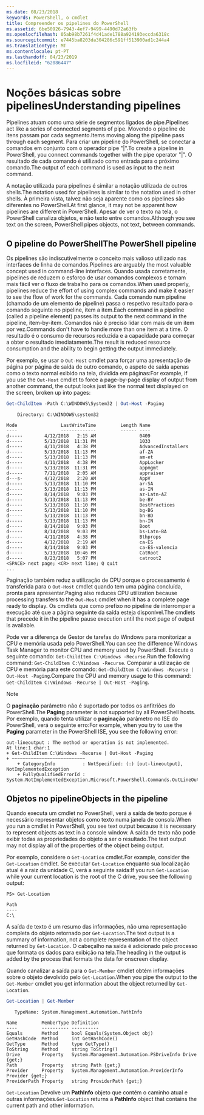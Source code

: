 ```yaml
---
ms.date: 08/23/2018
keywords: PowerShell, o cmdlet
title: Compreender os pipelines do PowerShell
ms.assetid: 6be50926-7943-4ef7-9499-4490d72a63fb
ms.openlocfilehash: 05ab98b7261f4d41ade1788a924193eccda6318c
ms.sourcegitcommit: e7445ba8203da304286c591ff513900ad1c244a4
ms.translationtype: MT
ms.contentlocale: pt-PT
ms.lasthandoff: 04/23/2019
ms.locfileid: "62086447"
---
```

# <a name="understanding-pipelines"></a><span data-ttu-id="9b4df-103">Noções básicas sobre pipelines</span><span class="sxs-lookup"><span data-stu-id="9b4df-103">Understanding pipelines</span></span>

<span data-ttu-id="9b4df-104">Pipelines atuam como uma série de segmentos ligados de pipe.</span><span class="sxs-lookup"><span data-stu-id="9b4df-104">Pipelines act like a series of connected segments of pipe.</span></span> <span data-ttu-id="9b4df-105">Movendo o pipeline de itens passam por cada segmento.</span><span class="sxs-lookup"><span data-stu-id="9b4df-105">Items moving along the pipeline pass through each segment.</span></span> <span data-ttu-id="9b4df-106">Para criar um pipeline do PowerShell, se conectar a comandos em conjunto com o operador pipe "|".</span><span class="sxs-lookup"><span data-stu-id="9b4df-106">To create a pipeline in PowerShell, you connect commands together with the pipe operator "|".</span></span> <span data-ttu-id="9b4df-107">O resultado de cada comando é utilizado como entrada para o próximo comando.</span><span class="sxs-lookup"><span data-stu-id="9b4df-107">The output of each command is used as input to the next command.</span></span>

<span data-ttu-id="9b4df-108">A notação utilizada para pipelines é similar a notação utilizada de outros shells.</span><span class="sxs-lookup"><span data-stu-id="9b4df-108">The notation used for pipelines is similar to the notation used in other shells.</span></span> <span data-ttu-id="9b4df-109">À primeira vista, talvez não seja aparente como os pipelines são diferentes no PowerShell.</span><span class="sxs-lookup"><span data-stu-id="9b4df-109">At first glance, it may not be apparent how pipelines are different in PowerShell.</span></span> <span data-ttu-id="9b4df-110">Apesar de ver o texto na tela, o PowerShell canaliza objetos, e não texto entre comandos.</span><span class="sxs-lookup"><span data-stu-id="9b4df-110">Although you see text on the screen, PowerShell pipes objects, not text, between commands.</span></span>

## <a name="the-powershell-pipeline"></a><span data-ttu-id="9b4df-111">O pipeline do PowerShell</span><span class="sxs-lookup"><span data-stu-id="9b4df-111">The PowerShell pipeline</span></span>

<span data-ttu-id="9b4df-112">Os pipelines são indiscutivelmente o conceito mais valioso utilizado nas interfaces de linha de comandos.</span><span class="sxs-lookup"><span data-stu-id="9b4df-112">Pipelines are arguably the most valuable concept used in command-line interfaces.</span></span> <span data-ttu-id="9b4df-113">Quando usada corretamente, pipelines de reduzem o esforço de usar comandos complexos e tornam mais fácil ver o fluxo de trabalho para os comandos.</span><span class="sxs-lookup"><span data-stu-id="9b4df-113">When used properly, pipelines reduce the effort of using complex commands and make it easier to see the flow of work for the commands.</span></span> <span data-ttu-id="9b4df-114">Cada comando num pipeline (chamado de um elemento de pipeline) passa o respetivo resultado para o comando seguinte no pipeline, item a item.</span><span class="sxs-lookup"><span data-stu-id="9b4df-114">Each command in a pipeline (called a pipeline element) passes its output to the next command in the pipeline, item-by-item.</span></span> <span data-ttu-id="9b4df-115">Comandos não é preciso lidar com mais de um item por vez.</span><span class="sxs-lookup"><span data-stu-id="9b4df-115">Commands don't have to handle more than one item at a time.</span></span> <span data-ttu-id="9b4df-116">O resultado é o consumo de recursos reduzida e a capacidade para começar a obter o resultado imediatamente.</span><span class="sxs-lookup"><span data-stu-id="9b4df-116">The result is reduced resource consumption and the ability to begin getting the output immediately.</span></span>

<span data-ttu-id="9b4df-117">Por exemplo, se usar o `Out-Host` cmdlet para forçar uma apresentação de página por página de saída de outro comando, o aspeto de saída apenas como o texto normal exibido na tela, dividida em páginas:</span><span class="sxs-lookup"><span data-stu-id="9b4df-117">For example, if you use the `Out-Host` cmdlet to force a page-by-page display of output from another command, the output looks just like the normal text displayed on the screen, broken up into pages:</span></span>

```powershell
Get-ChildItem -Path C:\WINDOWS\System32 | Out-Host -Paging
```

```Output
    Directory: C:\WINDOWS\system32

Mode                LastWriteTime         Length Name
----                -------------         ------ ----
d-----        4/12/2018   2:15 AM                0409
d-----        5/13/2018  11:31 PM                1033
d-----        4/11/2018   4:38 PM                AdvancedInstallers
d-----        5/13/2018  11:13 PM                af-ZA
d-----        5/13/2018  11:13 PM                am-et
d-----        4/11/2018   4:38 PM                AppLocker
d-----        5/13/2018  11:31 PM                appmgmt
d-----        7/11/2018   2:05 AM                appraiser
d---s-        4/12/2018   2:20 AM                AppV
d-----        5/13/2018  11:10 PM                ar-SA
d-----        5/13/2018  11:13 PM                as-IN
d-----        8/14/2018   9:03 PM                az-Latn-AZ
d-----        5/13/2018  11:13 PM                be-BY
d-----        5/13/2018  11:10 PM                BestPractices
d-----        5/13/2018  11:10 PM                bg-BG
d-----        5/13/2018  11:13 PM                bn-BD
d-----        5/13/2018  11:13 PM                bn-IN
d-----        8/14/2018   9:03 PM                Boot
d-----        8/14/2018   9:03 PM                bs-Latn-BA
d-----        4/11/2018   4:38 PM                Bthprops
d-----        4/12/2018   2:19 AM                ca-ES
d-----        8/14/2018   9:03 PM                ca-ES-valencia
d-----        5/13/2018  10:46 PM                CatRoot
d-----        8/23/2018   5:07 PM                catroot2
<SPACE> next page; <CR> next line; Q quit
...
```

<span data-ttu-id="9b4df-118">Paginação também reduz a utilização de CPU porque o processamento é transferida para o `Out-Host` cmdlet quando tem uma página concluída, pronta para apresentar.</span><span class="sxs-lookup"><span data-stu-id="9b4df-118">Paging also reduces CPU utilization because processing transfers to the `Out-Host` cmdlet when it has a complete page ready to display.</span></span> <span data-ttu-id="9b4df-119">Os cmdlets que como prefixo no pipeline de interromper a execução até que a página seguinte da saída esteja disponível.</span><span class="sxs-lookup"><span data-stu-id="9b4df-119">The cmdlets that precede it in the pipeline pause execution until the next page of output is available.</span></span>

<span data-ttu-id="9b4df-120">Pode ver a diferença de Gestor de tarefas do Windows para monitorizar a CPU e memória usada pelo PowerShell.</span><span class="sxs-lookup"><span data-stu-id="9b4df-120">You can see the difference Windows Task Manager to monitor CPU and memory used by PowerShell.</span></span> <span data-ttu-id="9b4df-121">Execute o seguinte comando: `Get-ChildItem C:\Windows -Recurse`.</span><span class="sxs-lookup"><span data-stu-id="9b4df-121">Run the following command: `Get-ChildItem C:\Windows -Recurse`.</span></span> <span data-ttu-id="9b4df-122">Comparar a utilização de CPU e memória para este comando: `Get-ChildItem C:\Windows -Recurse | Out-Host -Paging`.</span><span class="sxs-lookup"><span data-stu-id="9b4df-122">Compare the CPU and memory usage to this command: `Get-ChildItem C:\Windows -Recurse | Out-Host -Paging`.</span></span>

> [!NOTE]
> <span data-ttu-id="9b4df-123">O **paginação** parâmetro não é suportado por todos os anfitriões do PowerShell.</span><span class="sxs-lookup"><span data-stu-id="9b4df-123">The **Paging** parameter is not supported by all PowerShell hosts.</span></span> <span data-ttu-id="9b4df-124">Por exemplo, quando tenta utilizar o **paginação** parâmetro no ISE do PowerShell, verá o seguinte erro:</span><span class="sxs-lookup"><span data-stu-id="9b4df-124">For example, when you try to use the **Paging** parameter in the PowerShell ISE, you see the following error:</span></span>
>
> ```Output
> out-lineoutput : The method or operation is not implemented.
> At line:1 char:1
> + Get-ChildItem C:\Windows -Recurse | Out-Host -Paging
> + ~~~~~~~~~~~~~~~~~~~~~~~~~~~
>     + CategoryInfo          : NotSpecified: (:) [out-lineoutput], NotImplementedException
>     + FullyQualifiedErrorId : System.NotImplementedException,Microsoft.PowerShell.Commands.OutLineOutputCommand
> ```

## <a name="objects-in-the-pipeline"></a><span data-ttu-id="9b4df-125">Objetos no pipeline</span><span class="sxs-lookup"><span data-stu-id="9b4df-125">Objects in the pipeline</span></span>

<span data-ttu-id="9b4df-126">Quando executa um cmdlet no PowerShell, verá a saída de texto porque é necessário representar objetos como texto numa janela de consola.</span><span class="sxs-lookup"><span data-stu-id="9b4df-126">When you run a cmdlet in PowerShell, you see text output because it is necessary to represent objects as text in a console window.</span></span> <span data-ttu-id="9b4df-127">A saída de texto não pode exibir todas as propriedades do objeto a ser o resultado.</span><span class="sxs-lookup"><span data-stu-id="9b4df-127">The text output may not display all of the properties of the object being output.</span></span>

<span data-ttu-id="9b4df-128">Por exemplo, considere o `Get-Location` cmdlet.</span><span class="sxs-lookup"><span data-stu-id="9b4df-128">For example, consider the `Get-Location` cmdlet.</span></span> <span data-ttu-id="9b4df-129">Se executar `Get-Location` enquanto sua localização atual é a raiz da unidade C, verá a seguinte saída:</span><span class="sxs-lookup"><span data-stu-id="9b4df-129">If you run `Get-Location` while your current location is the root of the C drive, you see the following output:</span></span>

```
PS> Get-Location

Path
----
C:\
```

<span data-ttu-id="9b4df-130">A saída de texto é um resumo das informações, não uma representação completa do objeto retornado por `Get-Location`.</span><span class="sxs-lookup"><span data-stu-id="9b4df-130">The text output is a summary of information, not a complete representation of the object returned by `Get-Location`.</span></span> <span data-ttu-id="9b4df-131">O cabeçalho na saída é adicionado pelo processo que formata os dados para exibição na tela.</span><span class="sxs-lookup"><span data-stu-id="9b4df-131">The heading in the output is added by the process that formats the data for onscreen display.</span></span>

<span data-ttu-id="9b4df-132">Quando canalizar a saída para o `Get-Member` cmdlet obtém informações sobre o objeto devolvido pelo `Get-Location`.</span><span class="sxs-lookup"><span data-stu-id="9b4df-132">When you pipe the output to the `Get-Member` cmdlet you get information about the object returned by `Get-Location`.</span></span>

```powershell
Get-Location | Get-Member
```

```Output
   TypeName: System.Management.Automation.PathInfo

Name         MemberType Definition
----         ---------- ----------
Equals       Method     bool Equals(System.Object obj)
GetHashCode  Method     int GetHashCode()
GetType      Method     type GetType()
ToString     Method     string ToString()
Drive        Property   System.Management.Automation.PSDriveInfo Drive {get;}
Path         Property   string Path {get;}
Provider     Property   System.Management.Automation.ProviderInfo Provider {get;}
ProviderPath Property   string ProviderPath {get;}
```

<span data-ttu-id="9b4df-133">`Get-Location` Devolve um **PathInfo** objeto que contém o caminho atual e outras informações.</span><span class="sxs-lookup"><span data-stu-id="9b4df-133">`Get-Location` returns a **PathInfo** object that contains the current path and other information.</span></span>
